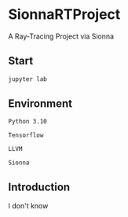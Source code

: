 # SionnaRTProject
A Ray-Tracing Project via Sionna

##  Start
```bash
jupyter lab
```

## Environment
`Python 3.10`

`Tensorflow `

`LLVM`

`Sionna`

##  Introduction
I don't know